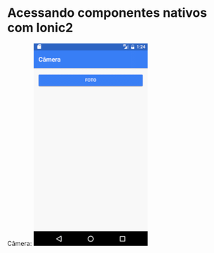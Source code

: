 # Acessando componentes nativos com Ionic2


Câmera:
![alt tag](https://github.com/CesarSuriano/ionic2-native/blob/master/demo.gif)
